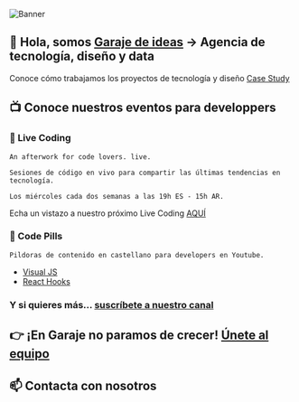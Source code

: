 ![Banner](https://user-images.githubusercontent.com/82031166/161051918-e7c7c11f-49f1-4b39-aef0-30033c451636.gif)


## 👋 Hola, somos [Garaje de ideas](www.garajedeideas.com) -> Agencia de tecnología, diseño y data 
Conoce cómo trabajamos los proyectos de tecnología y diseño
[Case Study](https://garajedeideas.com/proyectos/adeslas/)


## 📺 Conoce nuestros eventos para developpers

### 🚀 Live Coding
```
An afterwork for code lovers. live.

Sesiones de código en vivo para compartir las últimas tendencias en tecnología. 

Los miércoles cada dos semanas a las 19h ES - 15h AR.
```

Echa un vistazo a nuestro próximo Live Coding [AQUÍ](https://livecoding.garajedeideas.com/)

### 💊 Code Pills
```
Pildoras de contenido en castellano para developers en Youtube.
```

* [Visual JS](https://www.youtube.com/playlist?list=PLTg7E2ObeSja25jqmtjeW0DIgjTB93v1y)
* [React Hooks](https://youtube.com/playlist?list=PLTg7E2ObeSjZ_tAj2DTJrpbIFlQnoSvxR)

### Y si quieres más... [suscríbete a nuestro canal](https://www.youtube.com/channel/UC2VAkhXrEjlpBqDRMeIKJnA?sub_confirmation=1)


## 👉 ¡En Garaje no paramos de crecer! [Únete al equipo](https://bit.ly/garaje-talento)

## 📫 Contacta con nosotros
